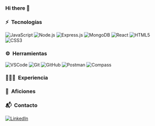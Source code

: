 ### Hi there 👋

### ⚡️ &nbsp;Tecnologías

![JavaScript](https://img.shields.io/badge/-JavaScript-F7DF1E?style=plastic&logo=JavaScript&logoColor=black)
![Node.js](https://img.shields.io/badge/-Node.js-339933?style=plastic&logo=node.js&logoColor=white)
![Express.js](https://img.shields.io/badge/Express.js-000000?style=plastic&logo=express&logoColor=white)
![MongoDB](https://img.shields.io/badge/MongoDB-%234ea94b.svg?style=plastic&logo=mongodb&logoColor=white)
![React](https://img.shields.io/badge/-React-61DAFB?style=plastic&logo=react&logoColor=white)
![HTML5](https://img.shields.io/badge/-HTML5-E34F26?style=plastic&logo=html5&logoColor=white)
![CSS3](https://img.shields.io/badge/-CSS3-1572B6?style=plastic&logo=css3&logoColor=white)

### ⚙️ &nbsp;Herramientas

![VSCode](https://img.shields.io/badge/Visual_Studio_Code-0078D4?style=plastic&logo=visual%20studio%20code&logoColor=white)
![Git](https://img.shields.io/badge/-Git-F05032?style=plastic&logo=git&logoColor=white)
![GitHub](https://img.shields.io/badge/GitHub-100000?style=plastic&logo=github&logoColor=white)
![Postman](https://img.shields.io/badge/Postman-FF6C37?style=plastic&logo=postman&logoColor=white)
![Compass](https://img.shields.io/badge/Compass-%234ea94b.svg?style=plastic&logo=mongodb&logoColor=white)

<!-- ![Compass](https://img.shields.io/badge/Compass-FF6C37?style=plastic&logo=postman&logoColor=white) -->
<!-- ![Slack](https://img.shields.io/badge/Slack-4A154B?style=plastic&logo=slack&logoColor=white) -->

### 👩🏼‍💻 &nbsp;Experiencia

### 🚀 &nbsp;Aficiones

### 📬 &nbsp;Contacto

[![LinkedIn](https://img.shields.io/badge/linkedin-%230077B5.svg?style=plastic&logo=linkedin&logoColor=white&link=https://www.google.es/)](https://www.linkedin.com/in/rubenfernandezsantos/)
<!-- [![Twitter](https://img.shields.io/badge/twitter-%231DA1F2.svg?style=plastic&logo=Twitter&logoColor=white&link=https://www.google.es/)](https://www.linkedin.com/in/rubenfernandezsantos/) -->

<!--
**biorubenfs/biorubenfs** is a ✨ _special_ ✨ repository because its `README.md` (this file) appears on your GitHub profile.

Here are some ideas to get you started:

- 🔭 I’m currently working on ...
- 🌱 I’m currently learning ...
- 👯 I’m looking to collaborate on ...
- 🤔 I’m looking for help with ...
- 💬 Ask me about ...
- 📫 How to reach me: ...
- 😄 Pronouns: ...
- ⚡ Fun fact: ...
-->

